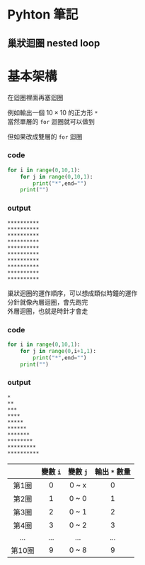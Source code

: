 # **Pyhton 筆記**  
## 巢狀迴圈 nested loop  

# 基本架構  

在迴圈裡面再塞迴圈  

例如輸出一個 $10 \times 10$ 的正方形 `*`  
當然單層的 `for` 迴圈就可以做到  

但如果改成雙層的 `for` 迴圈  

### code  

```python
for i in range(0,10,1):
    for j in range(0,10,1):
        print("*",end="")
    print("")
```

### output  

```
**********
**********
**********
**********
**********
**********
**********
**********
**********
**********
```

巢狀迴圈的運作順序，可以想成類似時鐘的運作  
分針就像內層迴圈，會先跑完  
外層迴圈，也就是時針才會走  

### code  

```python
for i in range(0,10,1):
    for j in range(0,i+1,1):
        print("*",end="")
    print("")
```

### output  

```
*
**
***
****
*****
******
*******
********
*********
**********
```

|       | 變數 `i` | 變數 `j` | 輸出 `*` 數量 |
|:-----:|:-----:|:-----:|:-----:|
| 第1圈 |   0   |   0 ~ x   |0|
| 第2圈 |   1   |   0 ~ 0   |1|
| 第3圈 |   2   |   0 ~ 1   |2|
| 第4圈 |   3   |   0 ~ 2   |3|
|...|...|...|...|
| 第10圈 |   9   |   0 ~ 8   |9|

